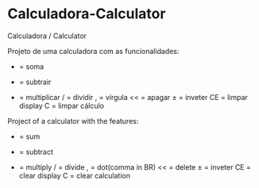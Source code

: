 # Calculadora-Calculator
Calculadora / Calculator

<p align="500"
   <img src="https://github.com/Rafaeli9/Calculadora-Calculator/blob/main/calculator.gif">
 </p>


Projeto de uma calculadora com as funcionalidades:
+ = soma
- = subtrair
* = multiplicar
/ = dividir
, = vírgula
<< = apagar
± = inveter
CE = limpar display
C = limpar cálculo

Project of a calculator with the features:
+ = sum
- = subtract
* = multiply
/ = divide
, = dot(comma in BR)
<< = delete
± = inveter
CE = clear display
C = clear calculation
